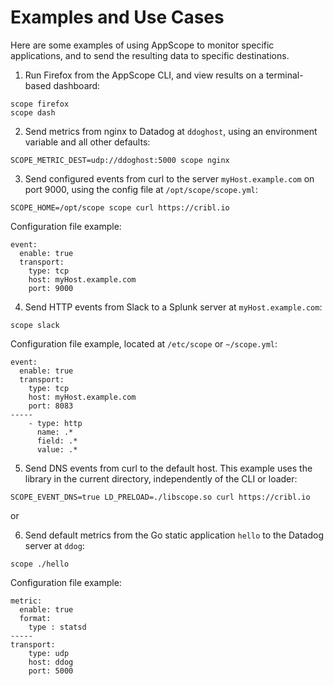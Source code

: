 # Examples and Use Cases

Here are some examples of using AppScope to monitor specific applications, and to send the resulting data to specific destinations.

1. Run Firefox from the AppScope CLI, and view results on a terminal-based dashboard:

```
scope firefox
scope dash
```

2. Send metrics from nginx to Datadog at `ddoghost`, using an environment variable and all other defaults:

```
SCOPE_METRIC_DEST=udp://ddoghost:5000 scope nginx 
```

3. Send configured events from curl to the server `myHost.example.com` on port 9000, using the config file at `/opt/scope/scope.yml`:

```
SCOPE_HOME=/opt/scope scope curl https://cribl.io
```

Configuration file example:

```
event:
  enable: true
  transport:
    type: tcp 
    host: myHost.example.com
    port: 9000
```

4. Send HTTP events from Slack to a Splunk server at `myHost.example.com`: 

```
scope slack
```

Configuration file example, located at `/etc/scope` or `~/scope.yml`:

```
event:
  enable: true
  transport:
    type: tcp
    host: myHost.example.com
    port: 8083
-----
    - type: http
      name: .*
      field: .*
      value: .*
```

5. Send DNS events from curl to the default host. This example uses the library in the current directory, independently of the CLI or loader:

```
SCOPE_EVENT_DNS=true LD_PRELOAD=./libscope.so curl https://cribl.io
```
or 


6. Send default metrics from the Go static application `hello` to the Datadog server at `ddog`:

```
scope ./hello 
```

Configuration file example:

```
metric:
  enable: true
  format:
    type : statsd
-----
transport:
    type: udp
    host: ddog
    port: 5000
```
